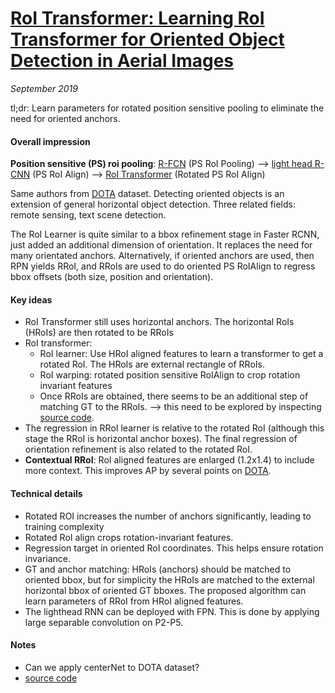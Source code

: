 # [RoI Transformer: Learning RoI Transformer for Oriented Object Detection in Aerial Images](http://openaccess.thecvf.com/content_CVPR_2019/papers/Ding_Learning_RoI_Transformer_for_Oriented_Object_Detection_in_Aerial_Images_CVPR_2019_paper.pdf)

_September 2019_

tl;dr: Learn parameters for rotated position sensitive pooling to eliminate the need for oriented anchors.

#### Overall impression
**Position sensitive (PS) roi pooling**: [R-FCN](rfcn.md) (PS RoI Pooling) --> [light head R-CNN](lighthead_rcnn.md) (PS RoI Align) --> [RoI Transformer](roi_transformer.md) (Rotated PS RoI Align)

Same authors from [DOTA](dota.md) dataset. Detecting oriented objects is an extension of general horizontal object detection. Three related fields: remote sensing, text scene detection.

The RoI Learner is quite similar to a bbox refinement stage in Faster RCNN, just added an additional dimension of orientation. It replaces the need for many orientated anchors. Alternatively, if oriented anchors are used, then RPN yields RRoI, and RRoIs are used to do oriented PS RoIAlign to regress bbox offsets (both size, position and orientation).


#### Key ideas
- RoI Transformer still uses horizontal anchors. The horizontal RoIs (HRoIs) are then rotated to be RRoIs
- RoI transformer:
	- RoI learner: Use HRoI aligned features to learn a transformer to get a rotated RoI. The HRoIs are external rectangle of RRoIs.
	- RoI warping: rotated position sensitive RoIAlign to crop rotation invariant features
	- Once RRoIs are obtained, there seems to be an additional step of matching GT to the RRoIs. --> this need to be explored by inspecting [source code](https://github.com/dingjiansw101/RoITransformer_DOTA).
- The regression in RRoI learner is relative to the rotated RoI (although this stage the RRoI is horizontal anchor boxes). The final regression of orientation refinement is also related to the rotated RoI. 
- **Contextual RRoI**: RoI aligned features are enlarged (1.2x1.4) to include more context. This improves AP by several points on [DOTA](dota.md).

#### Technical details
- Rotated ROI increases the number of anchors significantly, leading to training complexity
- Rotated RoI align crops rotation-invariant features. 
- Regression target in oriented RoI coordinates. This helps ensure rotation invariance. 
- GT and anchor matching: HRoIs (anchors) should be matched to oriented bbox, but for simplicity the HRoIs are matched to the external horizontal bbox of oriented GT bboxes. The proposed algorithm can learn parameters of RRoI from HRoI aligned features. 
- The lighthead RNN can be deployed with FPN. This is done by applying large separable convolution on P2-P5. 

#### Notes
- Can we apply centerNet to DOTA dataset?
- [source code](https://github.com/dingjiansw101/RoITransformer_DOTA)